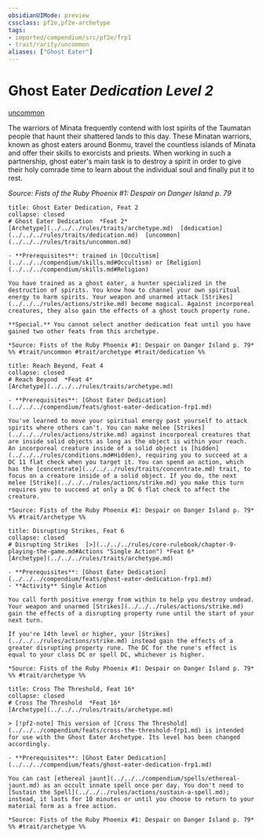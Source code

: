 ```yaml
---
obsidianUIMode: preview
cssclass: pf2e,pf2e-archetype
tags:
- imported/compendium/src/pf2e/frp1
- trait/rarity/uncommon
aliases: ["Ghost Eater"]
---
```

# Ghost Eater *Dedication Level 2*  
[uncommon](uncommon.md)  

The warriors of Minata frequently contend with lost spirits of the Taumatan people that haunt their shattered lands to this day. These Minatan warriors, known as ghost eaters around Bonmu, travel the countless islands of Minata and offer their skills to exorcists and priests. When working in such a partnership, ghost eater's main task is to destroy a spirit in order to give their holy comrade time to learn about the individual soul and finally put it to rest.

*Source: Fists of the Ruby Phoenix #1: Despair on Danger Island p. 79*

```ad-embed-feat
title: Ghost Eater Dedication, Feat 2
collapse: closed
# Ghost Eater Dedication  *Feat 2*  
[Archetype](../../../rules/traits/archetype.md)  [dedication](../../../rules/traits/dedication.md)  [uncommon](../../../rules/traits/uncommon.md)  

- **Prerequisites**: trained in [Occultism](../../../compendium/skills.md#Occultism) or [Religion](../../../compendium/skills.md#Religion)

You have trained as a ghost eater, a hunter specialized in the destruction of spirits. You know how to channel your own spiritual energy to harm spirits. Your weapon and unarmed attack [Strikes](../../../rules/actions/strike.md) become magical. Against incorporeal creatures, they also gain the effects of a ghost touch property rune.

**Special.** You cannot select another dedication feat until you have gained two other feats from this archetype.

*Source: Fists of the Ruby Phoenix #1: Despair on Danger Island p. 79*  
%% #trait/uncommon #trait/archetype #trait/dedication %%
```  

```ad-embed-feat
title: Reach Beyond, Feat 4
collapse: closed
# Reach Beyond  *Feat 4*  
[Archetype](../../../rules/traits/archetype.md)  

- **Prerequisites**: [Ghost Eater Dedication](../../../compendium/feats/ghost-eater-dedication-frp1.md)

You've learned to move your spiritual energy past yourself to attack spirits where others can't. You can make melee [Strikes](../../../rules/actions/strike.md) against incorporeal creatures that are inside solid objects as long as the object is within your reach. An incorporeal creature inside of a solid object is [hidden](../../../rules/conditions.md#Hidden), requiring you to succeed at a DC 11 flat check when you target it. You can spend an action, which has the [concentrate](../../../rules/traits/concentrate.md) trait, to focus on a creature inside of a solid object. If you do, the next melee [Strike](../../../rules/actions/strike.md) you make this turn requires you to succeed at only a DC 6 flat check to affect the creature.

*Source: Fists of the Ruby Phoenix #1: Despair on Danger Island p. 79*  
%% #trait/archetype %%
```  

```ad-embed-feat
title: Disrupting Strikes, Feat 6
collapse: closed
# Disrupting Strikes  [>](../../../rules/core-rulebook/chapter-9-playing-the-game.md#Actions "Single Action") *Feat 6*  
[Archetype](../../../rules/traits/archetype.md)  

- **Prerequisites**: [Ghost Eater Dedication](../../../compendium/feats/ghost-eater-dedication-frp1.md)
- **Activity** Single Action

You call forth positive energy from within to help you destroy undead. Your weapon and unarmed [Strikes](../../../rules/actions/strike.md) gain the effects of a disrupting property rune until the start of your next turn.

If you're 14th level or higher, your [Strikes](../../../rules/actions/strike.md) instead gain the effects of a greater disrupting property rune. The DC for the rune's effect is equal to your class DC or spell DC, whichever is higher.

*Source: Fists of the Ruby Phoenix #1: Despair on Danger Island p. 79*  
%% #trait/archetype %%
```  

```ad-embed-feat
title: Cross The Threshold, Feat 16*
collapse: closed
# Cross The Threshold  *Feat 16*  
[Archetype](../../../rules/traits/archetype.md)  

> [!pf2-note] This version of [Cross The Threshold](../../../compendium/feats/cross-the-threshold-frp1.md) is intended for use with the Ghost Eater Archetype. Its level has been changed accordingly.

- **Prerequisites**: [Ghost Eater Dedication](../../../compendium/feats/ghost-eater-dedication-frp1.md)

You can cast [ethereal jaunt](../../../compendium/spells/ethereal-jaunt.md) as an occult innate spell once per day. You don't need to [Sustain the Spell](../../../rules/actions/sustain-a-spell.md); instead, it lasts for 10 minutes or until you choose to return to your material form as a free action.

*Source: Fists of the Ruby Phoenix #1: Despair on Danger Island p. 79*  
%% #trait/archetype %%
```
